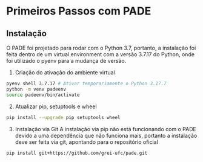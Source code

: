 # Primeiros Passos com PADE

## Instalação
O PADE foi projetado para rodar com o Python 3.7, portanto, a instalação foi feita dentro de um virtual environment com a versão 3.7.17 do Python, onde foi utilizado o pyenv para a mudança de versão.

1. Criação do ativação do ambiente virtual
```bash
pyenv shell 3.7.17 # Ativar temporariamente o Python 3.17.7 
python -m venv padeenv
source padeenv/bin/activate
```

2. Atualizar pip, setuptools e wheel
```bash
pip install --upgrade pip setuptools wheel
```

3. Instalação via Git
A instalação via pip não está funcionando com o PADE devido a uma dependência que não funciona mais, portanto a instalação deve ser feita via git, apontando para o repositório oficial
```bash
pip install git+https://github.com/grei-ufc/pade.git
````

